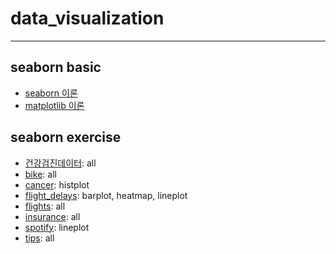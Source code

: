 # data_visualization
---
## seaborn basic
- [seaborn 이론](https://github.com/zzhining/python_data_basic/blob/main/4%EC%9E%A5/04_01_seaborn.ipynb)
- [matplotlib 이론](https://github.com/zzhining/python_data_basic/blob/main/4%EC%9E%A5/04_02_matplotblib.ipynb)
## seaborn exercise
- [건강검진데이터](https://github.com/zzhining/python_data_basic/blob/main/4%EC%9E%A5/04_03_%EB%8D%B0%EC%9D%B4%ED%84%B0%EC%8B%9C%EA%B0%81%ED%99%94%EC%8B%A4%EC%8A%B5.ipynb): all
- [bike](https://github.com/zzhining/data_visualization/blob/main/bike_sharing_demand.ipynb): all
- [cancer](https://github.com/zzhining/data_visualization/blob/main/cancer.ipynb): histplot
- [flight_delays](https://github.com/zzhining/data_visualization/blob/main/flight_delays.ipynb): barplot, heatmap, lineplot
- [flights](https://github.com/zzhining/data_visualization/blob/main/flights.ipynb): all
- [insurance](https://github.com/zzhining/data_visualization/blob/main/insurace.ipynb): all
- [spotify](https://github.com/zzhining/data_visualization/blob/main/spotify.ipynb): lineplot
- [tips](https://github.com/zzhining/data_visualization/blob/main/tips.ipynb): all
